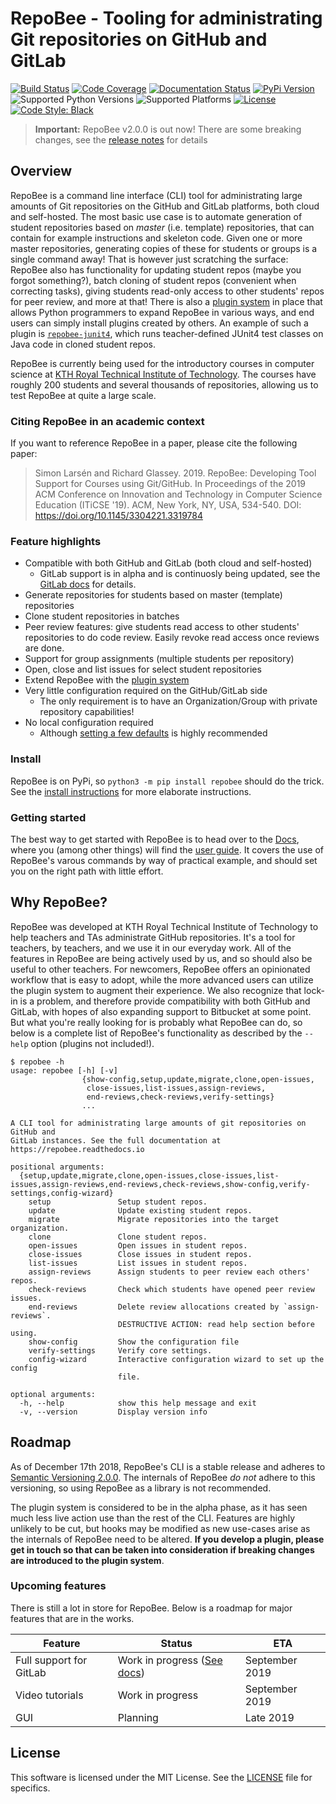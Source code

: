 # RepoBee - Tooling for administrating Git repositories on GitHub and GitLab
[![Build Status](https://travis-ci.com/repobee/repobee.svg)](https://travis-ci.com/repobee/repobee)
[![Code Coverage](https://codecov.io/gh/repobee/repobee/branch/master/graph/badge.svg)](https://codecov.io/gh/repobee/repobee)
[![Documentation Status](https://readthedocs.org/projects/repobee/badge/?version=stable)](http://repobee.readthedocs.io/en/stable/)
[![PyPi Version](https://badge.fury.io/py/repobee.svg)](https://badge.fury.io/py/repobee)
![Supported Python Versions](https://img.shields.io/badge/python-3.5%2C%203.6%2C%203.7-blue.svg)
![Supported Platforms](https://img.shields.io/badge/platforms-Linux%2C%20macOS-blue.svg)
[![License](https://img.shields.io/badge/license-MIT-blue.svg)](LICENSE)
[![Code Style: Black](https://img.shields.io/badge/code%20style-black-000000.svg)](https://github.com/ambv/black)

> **Important:** RepoBee v2.0.0 is out now! There are some breaking changes,
> see the
> [release notes](https://github.com/repobee/repobee/releases/tag/v2.0.0)
> for details

## Overview
RepoBee is a command line interface (CLI) tool for administrating large amounts
of Git repositories on the GitHub and GitLab platforms, both cloud and
self-hosted. The most basic use case is to automate generation of student
repositories based on _master_ (i.e. template) repositories, that can contain
for example instructions and skeleton code. Given one or more master
repositories, generating copies of these for students or groups is a single
command away! That is however just scratching the surface: RepoBee also has
functionality for updating student repos (maybe you forgot something?), batch
cloning of student repos (convenient when correcting tasks), giving students
read-only access to other students' repos for peer review, and more at that!
There is also a [plugin system](https://github.com/repobee/repobee-plug) in
place that allows Python programmers to expand RepoBee in various ways, and end
users can simply install plugins created by others. An example of such a plugin
is [`repobee-junit4`](https://github.com/repobee/repobee-junit4), which runs
teacher-defined JUnit4 test classes on Java code in cloned student repos.

RepoBee is currently being used for the introductory courses in computer science at
[KTH Royal Technical Institute of Technology](https://www.kth.se/en/eecs). The
courses have roughly 200 students and several thousands of repositories,
allowing us to test RepoBee at quite a large scale.

### Citing RepoBee in an academic context
If you want to reference RepoBee in a paper, please cite the following paper:

> Simon Larsén and Richard Glassey. 2019. RepoBee: Developing Tool Support for
> Courses using Git/GitHub. In Proceedings of the 2019 ACM Conference on
> Innovation and Technology in Computer Science Education (ITiCSE '19). ACM,
> New York, NY, USA, 534-540. DOI: https://doi.org/10.1145/3304221.3319784

### Feature highlights

* Compatible with both GitHub and GitLab (both cloud and self-hosted)
    - GitLab support is in alpha and is continuosly being updated, see the
      [GitLab docs](https://repobee.readthedocs.io/en/stable/gitlab.html) for
      details.
* Generate repositories for students based on master (template) repositories
* Clone student repositories in batches
* Peer review features: give students read access to other students'
  repositories to do code review. Easily revoke read access once reviews are
  done.
* Support for group assignments (multiple students per repository)
* Open, close and list issues for select student repositories
* Extend RepoBee with the
  [plugin system](https://repobee.readthedocs.io/en/stable/plugins.html)
* Very little configuration required on the GitHub/GitLab side
    - The only requirement is to have an Organization/Group with private repository
      capabilities!
* No local configuration required
    - Although [setting a few defaults](https://repobee.readthedocs.io/en/stable/configuration.html#configuration)
      is highly recommended

### Install
RepoBee is on PyPi, so `python3 -m pip install repobee` should do the trick. See the
[install instructions](https://repobee.readthedocs.io/en/stable/install.html)
for more elaborate instructions.

### Getting started
The best way to get started with RepoBee is to head over to the
[Docs](https://repobee.readthedocs.io/en/stable/), where you (among other
things) will find the
[user guide](https://repobee.readthedocs.io/en/stable/userguide.html).
It covers the use of RepoBee's varous commands by way of practical example,
and should set you on the right path with little effort.

## Why RepoBee?
RepoBee was developed at KTH Royal Technical Institute of Technology to help
teachers and TAs administrate GitHub repositories. It's a tool for teachers, by
teachers, and we use it in our everyday work. All of the features in RepoBee
are being actively used by us, and so should also be useful to other teachers.
For newcomers, RepoBee offers an opinionated workflow that is easy to adopt,
while the more advanced users can utilize the plugin system to augment their
experience. We also recognize that lock-in is a problem, and therefore provide
compatibility with both GitHub and GitLab, with hopes of also expanding support
to Bitbucket at some point. But what you're really looking for is probably what
RepoBee can do, so below is a complete list of RepoBee's functionality as
described by the `--help` option (plugins not included!).

```
$ repobee -h
usage: repobee [-h] [-v]
                {show-config,setup,update,migrate,clone,open-issues,
                 close-issues,list-issues,assign-reviews,
                 end-reviews,check-reviews,verify-settings}
                ...

A CLI tool for administrating large amounts of git repositories on GitHub and
GitLab instances. See the full documentation at https://repobee.readthedocs.io

positional arguments:
  {setup,update,migrate,clone,open-issues,close-issues,list-issues,assign-reviews,end-reviews,check-reviews,show-config,verify-settings,config-wizard}
    setup               Setup student repos.
    update              Update existing student repos.
    migrate             Migrate repositories into the target organization.
    clone               Clone student repos.
    open-issues         Open issues in student repos.
    close-issues        Close issues in student repos.
    list-issues         List issues in student repos.
    assign-reviews      Assign students to peer review each others' repos.
    check-reviews       Check which students have opened peer review issues.
    end-reviews         Delete review allocations created by `assign-reviews`.
                        DESTRUCTIVE ACTION: read help section before using.
    show-config         Show the configuration file
    verify-settings     Verify core settings.
    config-wizard       Interactive configuration wizard to set up the config
                        file.

optional arguments:
  -h, --help            show this help message and exit
  -v, --version         Display version info
```

## Roadmap
As of December 17th 2018, RepoBee's CLI is a stable release and adheres to
[Semantic Versioning 2.0.0](https://semver.org/spec/v2.0.0.html). The internals
of RepoBee _do not_ adhere to this versioning, so using RepoBee as a library
is not recommended.

The plugin system is considered to be in the alpha phase, as it has seen much
less live action use than the rest of the CLI. Features are highly unlikely to
be cut, but hooks may be modified as new use-cases arise as the internals of
RepoBee need to be altered. **If you develop a plugin, please get in touch so
that can be taken into consideration if breaking changes are introduced to the
plugin system**.

### Upcoming features
There is still a lot in store for RepoBee. Below is a roadmap for major
features that are in the works.

| Feature                 | Status                                                                                      | ETA            |
| -------                 | ------                                                                                      | ---            |
| Full support for GitLab | Work in progress ([See docs](https://repobee.readthedocs.io/en/latest/gitlab.html#roadmap)) | September 2019 |
| Video tutorials         | Work in progress                                                                            | September 2019 |
| GUI                     | Planning                                                                                    | Late 2019      |

## License
This software is licensed under the MIT License. See the [LICENSE](LICENSE)
file for specifics.
